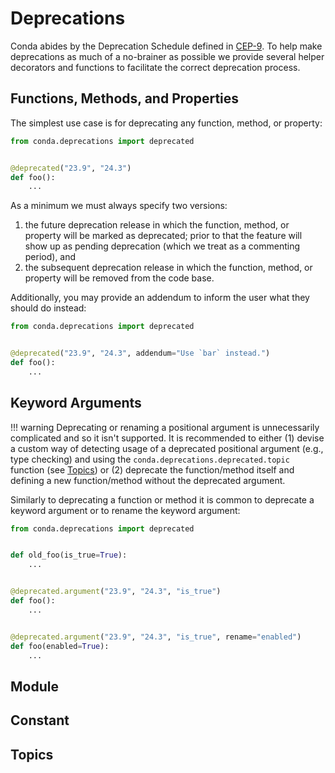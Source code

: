 [cep9]: https://github.com/conda-incubator/ceps/blob/main/cep-9.md

# Deprecations

Conda abides by the Deprecation Schedule defined in [CEP-9][cep9]. To help make deprecations as much of a no-brainer as possible we provide several helper decorators and functions to facilitate the correct deprecation process.

## Functions, Methods, and Properties

The simplest use case is for deprecating any function, method, or property:

```python
from conda.deprecations import deprecated


@deprecated("23.9", "24.3")
def foo():
    ...
```

As a minimum we must always specify two versions:

1. the future deprecation release in which the function, method, or property will be marked as deprecated; prior to that the feature will show up as pending deprecation (which we treat as a commenting period), and
2. the subsequent deprecation release in which the function, method, or property will be removed from the code base.

Additionally, you may provide an addendum to inform the user what they should do instead:

```python
from conda.deprecations import deprecated


@deprecated("23.9", "24.3", addendum="Use `bar` instead.")
def foo():
    ...
```

## Keyword Arguments

!!! warning
    Deprecating or renaming a positional argument is unnecessarily complicated and so it isn't supported. It is recommended to either (1) devise a custom way of detecting usage of a deprecated positional argument (e.g., type checking) and using the `conda.deprecations.deprecated.topic` function (see [Topics](#topics)) or (2) deprecate the function/method itself and defining a new function/method without the deprecated argument.

Similarly to deprecating a function or method it is common to deprecate a keyword argument or to rename the keyword argument:

```python
from conda.deprecations import deprecated


def old_foo(is_true=True):
    ...


@deprecated.argument("23.9", "24.3", "is_true")
def foo():
    ...


@deprecated.argument("23.9", "24.3", "is_true", rename="enabled")
def foo(enabled=True):
    ...
```

## Module

## Constant

## Topics
